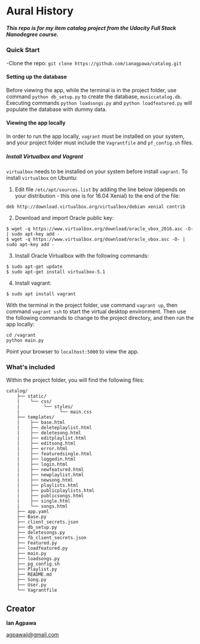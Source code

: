 # Aural History

##### This repo is for my item catalog project from the Udacity Full Stack Nanodegree course.    


### Quick Start
-Clone the repo: `git clone https://github.com/ianagpawa/catalog.git`

#### Setting up the database
Before viewing the app, while the terminal is in the project folder, use command `python db_setup.py` to create the database, `musiccatalog.db`.  Executing commands `python loadsongs.py` and `python loadfeatured.py` will populate the database with dummy data.

#### Viewing the app locally
In order to run the app locally, `vagrant` must be installed on your system, and your project folder must include the `Vagrantfile` and `pf_config.sh` files.

##### Install Virtualbox and Vagrant
`virtualbox` needs to be installed on your system before install `vagrant`.  To install `virtualbox` on Ubuntu:
1.  Edit file `/etc/apt/sources.list` by adding the line below (depends on your distribution - this one is for 16.04 Xenial) to the end of the file:
```
deb http://download.virtualbox.org/virtualbox/debian xenial contrib
```
2.  Download and import Oracle public key:
```
$ wget -q https://www.virtualbox.org/download/oracle_vbox_2016.asc -O- | sudo apt-key add -
$ wget -q https://www.virtualbox.org/download/oracle_vbox.asc -O- | sudo apt-key add -

```
3.  Install Oracle Virtualbox with the following commands:
```
$ sudo apt-get update
$ sudo apt-get install virtualbox-5.1
```
4.  Install vagrant:
```
$ sudo apt install vagrant
```

With the terminal in the project folder, use command `vagrant up`, then command `vagrant ssh` to start the virtual desktop environment.  Then use the following commands to change to the project directory, and then run the app locally:
```
cd /vagrant
python main.py
```
Point your browser to `localhost:5000` to view the app.

### What's included
Within the project folder, you will find the following files:

```
catalog/
    ├── static/
    |    └── css/
    |         └── styles/
    |               └── main.css
    ├── templates/
    |    ├── base.html
    |    ├── deleteplaylist.html
    |    ├── deletesong.html
    |    ├── editplaylist.html
    |    ├── editsong.html
    |    ├── error.html
    |    ├── featuredsingle.html
    |    ├── loggedin.html
    |    ├── login.html
    |    ├── newfeatured.html
    |    ├── newplaylist.html
    |    ├── newsong.html    
    |    ├── playlists.html
    |    ├── publicplaylists.html
    |    ├── publicsongs.html
    |    ├── single.html    
    |    └── songs.html
    ├── app.yaml
    ├── Base.py
    ├── client_secrets.json
    ├── db_setup.py
    ├── deletesongs.py    
    ├── fb_client_secrets.json
    ├── Featured.py   
    ├── loadfeatured.py  
    ├── main.py    
    ├── loadsongs.py
    ├── pg_config.sh
    ├── Playlist.py
    ├── README.md
    ├── Song.py
    ├── User.py
    └── Vagrantfile
```

## Creator

**Ian Agpawa**

 agpawaji@gmail.com
